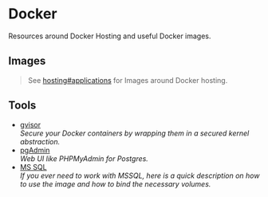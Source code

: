 # Docker
Resources around Docker Hosting and useful Docker images.

## Images
> See [hosting#applications](hosting.md#applications) for Images around Docker hosting.

## Tools
- [gvisor](https://github.com/google/gvisor)  
  *Secure your Docker containers by wrapping them in a secured kernel abstraction.*
- [pgAdmin](https://hub.docker.com/r/dpage/pgadmin4)  
  *Web UI like PHPMyAdmin for Postgres.*
- [MS SQL](https://medium.com/@clasikas/docker-container-volume-and-mssql-database-b0592a47071f)  
  *If you ever need to work with MSSQL, here is a quick description on how to use the image and how to bind the necessary volumes.*